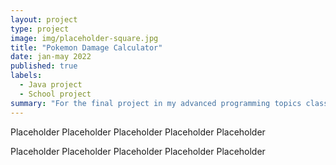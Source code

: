 ```yaml
---
layout: project
type: project
image: img/placeholder-square.jpg
title: "Pokemon Damage Calculator"
date: jan-may 2022
published: true
labels:
  - Java project
  - School project
summary: "For the final project in my advanced programming topics class in highschool I coded a Pokemon Damage Calculator in Java"
---
```


Placeholder Placeholder Placeholder Placeholder Placeholder

Placeholder Placeholder Placeholder Placeholder Placeholder
